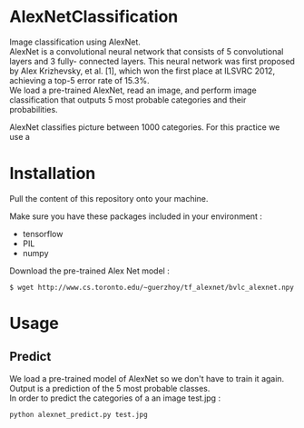 # AlexNetClassification
Image classification using AlexNet.  
AlexNet is a convolutional neural network that consists of 5 convolutional layers and 3 fully- connected layers. This neural network was first proposed by Alex Krizhevsky, et al. [1], which won the first place at ILSVRC 2012, achieving a top-5 error rate of 15.3%.  
We load a pre-trained AlexNet, read an image, and perform image classification that outputs 5 most probable categories and their probabilities.

AlexNet classifies picture between 1000 categories. For this practice we use a 


# Installation

Pull the content of this repository onto your machine.  

Make sure you have these packages included in your environment :
* tensorflow
* PIL
* numpy

Download the pre-trained Alex Net model :
```
$ wget http://www.cs.toronto.edu/~guerzhoy/tf_alexnet/bvlc_alexnet.npy
```

# Usage
## Predict
We load a pre-trained model of AlexNet so we don't have to train it again. Output is a prediction of the 5 most probable classes.  
In order to predict the categories of a an image test.jpg :  
```
python alexnet_predict.py test.jpg
```

